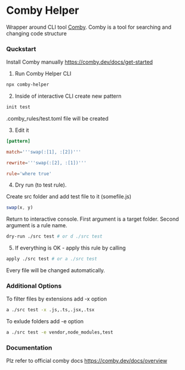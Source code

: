 # Comby Helper

Wrapper around CLI tool [Comby](https://github.com/comby-tools/comby). Comby is a tool for searching and changing code structure

### Quckstart

Install Comby manually https://comby.dev/docs/get-started

1) Run Comby Helper CLI
```bash
npx comby-helper
```

2) Inside of interactive CLI create new pattern
```bash
init test
```

.comby_rules/test.toml file will be created

3) Edit it
```toml
[pattern]

match='''swap(:[1], :[2])'''

rewrite='''swap(:[2], :[1])'''

rule='where true'
```

4) Dry run (to test rule). 

Create src folder and add test file to it (somefile.js)

```javascript
swap(x, y)
```

Return to interactive console. First argument is a target folder. Second argument is a rule name.
```bash
dry-run ./src test # or d ./src test
```

5) If everything is OK - apply this rule by calling
```bash
apply ./src test # or a ./src test
```

Every file will be changed automatically.

### Additional Options

To filter files by extensions add -x option
```bash
a ./src test -x .js,.ts,.jsx,.tsx
```

To exlude folders add -e option
```bash
a ./src test -e vendor,node_modules,test
```

### Documentation

Plz refer to official comby docs https://comby.dev/docs/overview
